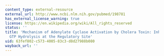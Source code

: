 ```yaml
---
content_type: external-resource
external_url: http://www.ncbi.nlm.nih.gov/pubmed/198781
has_external_license_warning: true
license: https://en.wikipedia.org/wiki/All_rights_reserved
status: ''
title: 'Mechanism of Adenylate Cyclase Activation by Cholera Toxin: Inhibition of
  GTP Hydrolysis at the Regulatory Site'
uid: 63fef802-c573-4005-83c3-d8d27988b080
wayback_url: ''
---
```

